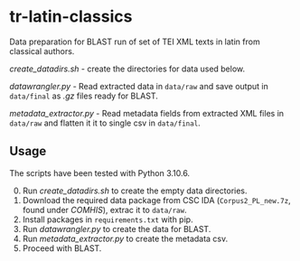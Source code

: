 # tr-latin-classics

Data preparation for BLAST run of set of TEI XML texts in latin from classical authors.

*create_datadirs.sh* - create the directories for data used below.

*datawrangler.py* - Read extracted data in `data/raw` and save output in `data/final` as *.gz* files ready for BLAST.

*metadata_extractor.py* - Read metadata fields from extracted XML files in `data/raw` and flatten it it to single csv in `data/final`.

## Usage

The scripts have been tested with Python 3.10.6.

0. Run *create_datadirs.sh* to create the empty data directories.
1. Download the required data package from CSC IDA (`Corpus2_PL_new.7z`, found under *COMHIS*), extrac it to `data/raw`.
2. Install packages in `requirements.txt` with pip.
2. Run *datawrangler.py* to create the data for BLAST.
3. Run *metadata_extractor.py* to create the metadata csv.
4. Proceed with BLAST.
